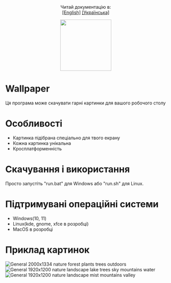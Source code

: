  <div align="center">
    Читай документацію в: 
    <br>
    <a href="https://github.com/Vitalya-code/Wallpaper/blob/main/README.md">[English]</a>
    <a href="https://github.com/Vitalya-code/Wallpaper/blob/main/ua-README.md">[Українська]</a>
 </div> 
 
 <p align="center"> 
     <img src="icons/ico.ico" width=160 height=160 >
     
 </p>
 

 
 # Wallpaper
 
Ця програма може скачувати гарні картинки для вашого робочого столу


# Особливості
- Картинка підібрана спеціально для твого екрану
- Кожна картинка унікальна
- Кросплатформенність

# Скачування і використання
Просто запустіть "run.bat" для Windows або "run.sh" для Linux.

# Підтримувані операційні системи
- Windows(10, 11)
- Linux(kde, gnome, xfce в розробці)
- MacOS в розробці

 


# Приклад картинок
![General 2000x1334 nature forest plants trees outdoors](https://user-images.githubusercontent.com/58048618/187077721-ce60aa71-76da-4712-94af-8d698ba64610.jpg)
![General 1920x1200 nature landscape lake trees sky mountains water](https://user-images.githubusercontent.com/58048618/187518506-76948fcc-f8a1-4ec5-a33c-451c772dd650.jpg)
![General 1920x1200 nature landscape mist mountains valley](https://user-images.githubusercontent.com/58048618/187521219-0bf7480c-b4b8-4e88-859b-5cf0f3f31a5e.jpg)
